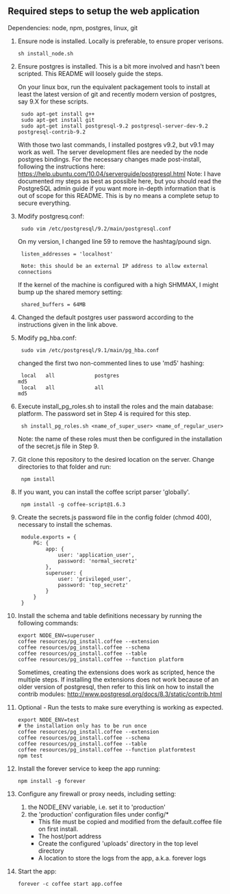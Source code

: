 Required steps to setup the web application
-------------------------------------------

Dependencies: node, npm, postgres, linux, git


1.  Ensure node is installed. Locally is preferable, to ensure proper verisons. 


        sh install_node.sh


2. Ensure postgres is installed. This is a bit more involved and hasn't been scripted. This README will loosely guide the steps.

    On your linux box, run the equivalent packagement tools to install at least the latest version of git and recently modern version of postgres, say 9.X for these scripts.

        sudo apt-get install g++
        sudo apt-get install git
        sudo apt-get install postgresql-9.2 postgresql-server-dev-9.2 postgresql-contrib-9.2
    
    With those two last commands, I installed postgres v9.2, but v9.1 may work as well. The server development files are needed by the node postgres bindings.  For the necessary changes made post-install, following the instructions here:
    https://help.ubuntu.com/10.04/serverguide/postgresql.html
    Note: I have documented my steps as best as possible here, but you should read the PostgreSQL admin guide if you want more in-depth information that is out of scope for this README. This is by no means a complete setup to secure everything.

3. Modify postgresq.conf:


        sudo vim /etc/postgresql/9.2/main/postgresql.conf

    On my version, I changed line 59 to remove the hashtag/pound sign.

        listen_addresses = 'localhost'

        Note: this should be an external IP address to allow external connections 
    
    If the kernel of the machine is configured with a high SHMMAX, I might bump up the shared memory setting:
    
        
        shared_buffers = 64MB
        
4. Changed the default postgres user password according to the instructions given in the link above.
5. Modify pg_hba.conf:


        sudo vim /etc/postgresql/9.1/main/pg_hba.conf 

    changed the first two non-commented lines to use 'md5' hashing:

        local   all             postgres                                md5
        local   all             all                                     md5

6. Execute install_pg_roles.sh to install the roles and the main database: platform. The password set in Step 4 is required for this step.


        sh install_pg_roles.sh <name_of_super_user> <name_of_regular_user>
        
    Note: the name of these roles must then be configured in the installation of the secret.js file in Step 9.

7. Git clone this repository to the desired location on the server. Change directories to that folder and run: 


        npm install
    
8. If you want, you can install the coffee script parser 'globally'.


        npm install -g coffee-script@1.6.3


9. Create the secrets.js password file in the config folder (chmod 400), necessary to install the schemas.
 
        module.exports = {
            PG: {
                app: {
                    user: 'application_user',
                    password: 'normal_secretz'
                },
                superuser: {
                    user: 'privileged_user',
                    password: 'top_secretz'
                }
            }
        } 


10. Install the schema and table definitions necessary by running the following commands:


        export NODE_ENV=superuser 
        coffee resources/pg_install.coffee --extension
        coffee resources/pg_install.coffee --schema
        coffee resources/pg_install.coffee --table
        coffee resources/pg_install.coffee --function platform

    Sometimes, creating the extensions does work as scripted, hence the multiple steps. If installing the extensions does not work because of an older version of postgresql, then refer to this link on how to install the contrib modules:
    http://www.postgresql.org/docs/8.3/static/contrib.html
    
11. Optional - Run the tests to make sure everything is working as expected.

        
        export NODE_ENV=test
        # the installation only has to be run once
        coffee resources/pg_install.coffee --extension
        coffee resources/pg_install.coffee --schema
        coffee resources/pg_install.coffee --table
        coffee resources/pg_install.coffee --function platformtest
        npm test
        
12. Install the forever service to keep the app running:
    
    
        npm install -g forever

13. Configure any firewall or proxy needs, including setting: 
     1. the NODE_ENV variable, i.e. set it to 'production'
     2. the 'production' configuration files under config/* 
        * This file must be copied and modified from the default.coffee file on first install.
        * The host/port address
        * Create the configured 'uploads' directory in the top level directory
        * A location to store the logs from the app, a.k.a. forever logs

14. Start the app:

        forever -c coffee start app.coffee

